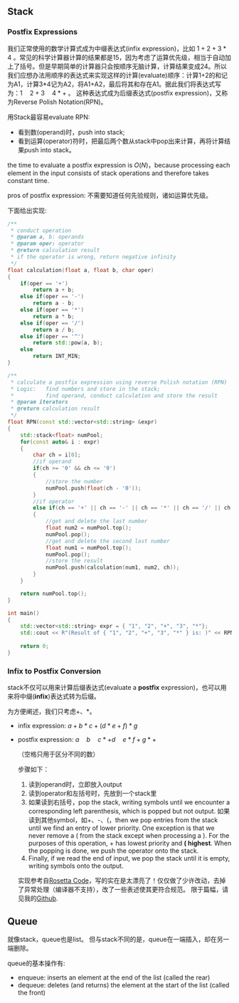 ## Stack

### Postfix Expressions

我们正常使用的数学计算式成为中缀表达式(infix expression)，比如 $1+2+3*4$ 。常见的科学计算器计算的结果都是15，因为考虑了运算优先级，相当于自动加上了括号。但是早期简单的计算器只会按顺序无脑计算，计算结果变成24。所以我们应想办法用顺序的表达式来实现这样的计算(evaluate)顺序：计算1+2的和记为A1，计算3*4记为A2，将A1+A2，最后将其和存在A1。据此我们将表达式写为：$1 \quad 2 + 3 \quad 4 * +$ 。 这种表达式成为后缀表达式(postfix expression)，又称为Reverse Polish Notation(RPN)。

用Stack最容易evaluate RPN:

- 看到数(operand)时，push into stack;
- 看到运算(operator)符时，把最后两个数从stack中pop出来计算，再将计算结果push into stack。

the time to evaluate a postfix expression is $O(N)$，because processing each element in the input consists of stack operations and therefore takes constant time.

pros of postfix expression: 不需要知道任何先验规则，诸如运算优先级。

下面给出实现:

```C++
/**
 * conduct operation
 * @param a, b: operands
 * @param oper: operator
 * @return calculation result
 * if the operator is wrong, return negative infinity
 */
float calculation(float a, float b, char oper)
{
    if(oper == '+')
        return a + b;
    else if(oper == '-')
        return a - b;
    else if(oper == '*')
        return a * b;
    else if(oper == '/')
        return a / b;
    else if(oper == '^')
        return std::pow(a, b);
    else
        return INT_MIN;
}

/**
 * calculate a postfix expression using reverse Polish notation (RPN)
 * Logic:   find numbers and store in the stack;
 *          find operand, conduct calculation and store the result
 * @param iterators
 * @return calculation result
 */
float RPN(const std::vector<std::string> &expr)
{
    std::stack<float> numPool;
    for(const auto& i : expr)
    {
        char ch = i[0];
        //if operand
        if(ch >= '0' && ch <= '9')
        {
            //store the number
            numPool.push(float(ch - '0'));
        }
        //if operator
        else if(ch == '+' || ch == '-' || ch == '*' || ch == '/' || ch == '^')
        {
            //get and delete the last number
            float num2 = numPool.top();
            numPool.pop();
            //get and delete the second last number
            float num1 = numPool.top();
            numPool.pop();
            //store the result
            numPool.push(calculation(num1, num2, ch));
        }
    }

    return numPool.top();
}

int main()
{
    std::vector<std::string> expr = { "1", "2", "+", "3", "*"};
    std::cout << R"(Result of { "1", "2", "+", "3", "*" } is: )" << RPN(expr) << '\n';
    
    return 0;
}
```



### Infix to Postfix Conversion

stack不仅可以用来计算后缀表达式(evaluate a **postfix** expression)，也可以用来将中缀(**infix**)表达式转为后缀。

为方便阐述，我们只考虑+、*。 

- infix expression: $a+b*c+(d*e+f)*g$

- postfix expression: $a\quad b\quad c *  + d\quad e* f+g*+$

  （空格只用于区分不同的数）

  步骤如下：

  1. 读到operand时，立即放入output
  2. 读到operator和左括号时，先放到一个stack里
  3. 如果读到右括号，pop the stack, writing symbols until we encounter a corresponding left parenthesis, which is popped but not output. 如果读到其他symbol，如+、-、(，then we pop entries from the stack until we find an entry of lower priority.  One exception is that we never remove a ( from the stack except when processing a ). For the purposes of this operation, + has lowest priority and **( highest**. When the popping is done, we push the operator onto the stack.
  4. Finally, if we read the end of input, we pop the stack until it is empty, writing symbols
     onto the output.
  
  实现参考自[Rosetta Code](https://rosettacode.org/wiki/Parsing/Shunting-yard_algorithm#C.2B.2B)，写的实在是太漂亮了！仅仅做了少许改动，去掉了异常处理（编译器不支持），改了一些表述使其更符合规范。 限于篇幅，请见我的[Github](https://github.com/JianXinyu/ENGI-4892-Data-Structure-and-Algorithms/blob/master/Exercises/5Stack/mathExpression.cpp).

## Queue

就像stack，queue也是list。 但与stack不同的是，queue在一端插入，却在另一端删除。

queue的基本操作有:

- enqueue: inserts an element at the end of the list (called the rear)
- dequeue: deletes (and returns) the element at the start of the list (called the front)

